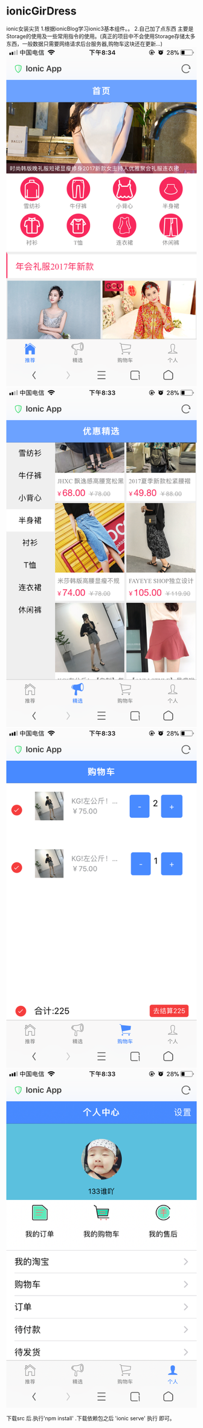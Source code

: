 # ionicGirDress
ionic女装尖货
1.根据ionicBlog学习ionic3基本组件。。
2.自己加了点东西 主要是Storage的使用及一些常用指令的使用。(真正的项目中不会使用Storage存储太多东西，一般数据只需要网络请求后台服务器,购物车这块还在更新...)
![首页](https://github.com/IVnaBo/ionicGirDress/blob/master/src/DCIM(7).jpg)
![精选](https://github.com/IVnaBo/ionicGirDress/blob/master/src/DCIM(6).jpg)
![购物车](https://github.com/IVnaBo/ionicGirDress/blob/master/src/DCIM(2).jpg)
![个人中心](https://github.com/IVnaBo/ionicGirDress/blob/master/src/DCIM(3).jpg)

下载src 后.执行'npm install' .下载依赖包之后 'ionic serve' 执行 即可。
